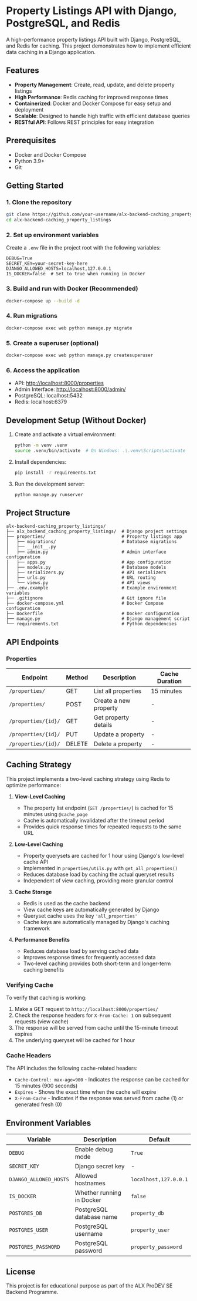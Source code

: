 # Property Listings API with Django, PostgreSQL, and Redis

A high-performance property listings API built with Django, PostgreSQL, and Redis for caching. This project demonstrates how to implement efficient data caching in a Django application.

## Features

- **Property Management**: Create, read, update, and delete property listings
- **High Performance**: Redis caching for improved response times
- **Containerized**: Docker and Docker Compose for easy setup and deployment
- **Scalable**: Designed to handle high traffic with efficient database queries
- **RESTful API**: Follows REST principles for easy integration

## Prerequisites

- Docker and Docker Compose
- Python 3.9+
- Git

## Getting Started

### 1. Clone the repository

```bash
git clone https://github.com/your-username/alx-backend-caching_property_listings.git
cd alx-backend-caching_property_listings
```

### 2. Set up environment variables

Create a `.env` file in the project root with the following variables:

```env
DEBUG=True
SECRET_KEY=your-secret-key-here
DJANGO_ALLOWED_HOSTS=localhost,127.0.0.1
IS_DOCKER=false  # Set to true when running in Docker
```

### 3. Build and run with Docker (Recommended)

```bash
docker-compose up --build -d
```

### 4. Run migrations

```bash
docker-compose exec web python manage.py migrate
```

### 5. Create a superuser (optional)

```bash
docker-compose exec web python manage.py createsuperuser
```

### 6. Access the application

- API: <http://localhost:8000/properties>
- Admin Interface: <http://localhost:8000/admin/>
- PostgreSQL: localhost:5432
- Redis: localhost:6379

## Development Setup (Without Docker)

1. Create and activate a virtual environment:

   ```bash
   python -m venv .venv
   source .venv/bin/activate  # On Windows: .\.venv\Scripts\activate
   ```

2. Install dependencies:

   ```bash
   pip install -r requirements.txt
   ```

3. Run the development server:

   ```bash
   python manage.py runserver
   ```

## Project Structure

```text
alx-backend-caching_property_listings/
├── alx_backend_caching_property_listings/  # Django project settings
├── properties/                             # Property listings app
│   ├── migrations/                         # Database migrations
│   ├── __init__.py
│   ├── admin.py                            # Admin interface configuration
│   ├── apps.py                             # App configuration
│   ├── models.py                           # Database models
│   ├── serializers.py                      # API serializers
│   ├── urls.py                             # URL routing
│   └── views.py                            # API views
├── .env.example                            # Example environment variables
├── .gitignore                              # Git ignore file
├── docker-compose.yml                      # Docker Compose configuration
├── Dockerfile                              # Docker configuration
├── manage.py                               # Django management script
└── requirements.txt                        # Python dependencies
```

## API Endpoints

### Properties

| Endpoint | Method | Description | Cache Duration |
|----------|--------|-------------|----------------|
| `/properties/` | GET | List all properties | 15 minutes |
| `/properties/` | POST | Create a new property | - |
| `/properties/{id}/` | GET | Get property details | - |
| `/properties/{id}/` | PUT | Update a property | - |
| `/properties/{id}/` | DELETE | Delete a property | - |

## Caching Strategy

This project implements a two-level caching strategy using Redis to optimize performance:

1. **View-Level Caching**
   - The property list endpoint (`GET /properties/`) is cached for 15 minutes using `@cache_page`
   - Cache is automatically invalidated after the timeout period
   - Provides quick response times for repeated requests to the same URL

2. **Low-Level Caching**
   - Property querysets are cached for 1 hour using Django's low-level cache API
   - Implemented in `properties/utils.py` with `get_all_properties()`
   - Reduces database load by caching the actual queryset results
   - Independent of view caching, providing more granular control

3. **Cache Storage**
   - Redis is used as the cache backend
   - View cache keys are automatically generated by Django
   - Queryset cache uses the key `'all_properties'`
   - Cache keys are automatically managed by Django's caching framework

4. **Performance Benefits**
   - Reduces database load by serving cached data
   - Improves response times for frequently accessed data
   - Two-level caching provides both short-term and longer-term caching benefits

### Verifying Cache

To verify that caching is working:

1. Make a GET request to `http://localhost:8000/properties/`
2. Check the response headers for `X-From-Cache: 1` on subsequent requests (view cache)
3. The response will be served from cache until the 15-minute timeout expires
4. The underlying queryset will be cached for 1 hour

### Cache Headers

The API includes the following cache-related headers:

- `Cache-Control: max-age=900` - Indicates the response can be cached for 15 minutes (900 seconds)
- `Expires` - Shows the exact time when the cache will expire
- `X-From-Cache` - Indicates if the response was served from cache (1) or generated fresh (0)

## Environment Variables

| Variable | Description | Default |
|----------|-------------|---------|
| `DEBUG` | Enable debug mode | `True` |
| `SECRET_KEY` | Django secret key | - |
| `DJANGO_ALLOWED_HOSTS` | Allowed hostnames | `localhost,127.0.0.1` |
| `IS_DOCKER` | Whether running in Docker | `false` |
| `POSTGRES_DB` | PostgreSQL database name | `property_db` |
| `POSTGRES_USER` | PostgreSQL username | `property_user` |
| `POSTGRES_PASSWORD` | PostgreSQL password | `property_password` |

## License

This project is for educational purpose as part of the ALX ProDEV SE Backend Programme.
